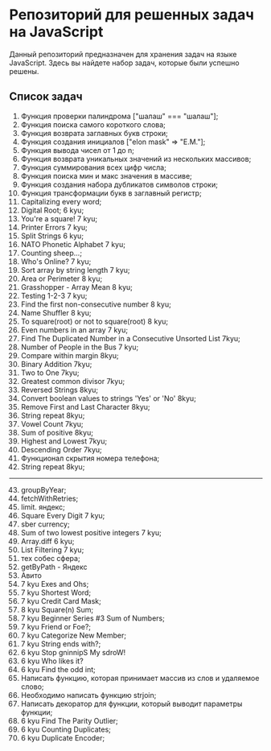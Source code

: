 # Репозиторий для решенных задач на JavaScript

Данный репозиторий предназначен для хранения задач на языке JavaScript. Здесь вы найдете набор задач, которые были успешно решены.

## Список задач

1. Функция проверки палиндрома ["шалаш" === "шалаш"];
2. Функция поиска самого короткого слова;
3. Функция возврата заглавных букв строки;
4. Функция создания инициалов ["elon mask" => "E.M."];
5. Функция вывода чисел от 1 до n;
6. Функция возврата уникальных значений из нескольких массивов;
7. Функция суммирования всех цифр числа;
8. Функция поиска мин и макс значения в массиве;
9. Функция создания набора дубликатов символов строки;
10. Функция трансформации букв в заглавный регистр;
11. Capitalizing every word;
12. Digital Root; 6 kyu;
13. You're a square! 7 kyu;
14. Printer Errors 7 kyu;
15. Split Strings 6 kyu;
16. NATO Phonetic Alphabet 7 kyu;
17. Counting sheep...;
18. Who's Online? 7 kyu;
19. Sort array by string length 7 kyu;
20. Area or Perimeter 8 kyu;
21. Grasshopper - Array Mean 8 kyu;
22. Testing 1-2-3 7 kyu;
23. Find the first non-consecutive number 8 kyu;
24. Name Shuffler 8 kyu;
25. To square(root) or not to square(root) 8 kyu;
26. Even numbers in an array 7 kyu;
27. Find The Duplicated Number in a Consecutive Unsorted List 7kyu;
28. Number of People in the Bus 7 kyu;
29. Compare within margin 8kyu;
30. Binary Addition 7kyu;
31. Two to One 7kyu;
32. Greatest common divisor 7kyu;
33. Reversed Strings 8kyu;
34. Convert boolean values to strings 'Yes' or 'No' 8kyu;
35. Remove First and Last Character 8kyu;
36. String repeat 8kyu;
37. Vowel Count 7kyu;
38. Sum of positive 8kyu;
39. Highest and Lowest 7kyu;
40. Descending Order 7kyu;
41. Функционал скрытия номера телефона;
42. String repeat 8kyu;

---

43. groupByYear;
44. fetchWithRetries;
45. limit. яндекс;
46. Square Every Digit 7 kyu;
47. sber currency;
48. Sum of two lowest positive integers 7 kyu;
49. Array.diff 6 kyu;
50. List Filtering 7 kyu;
51. тех собес сфера;
52. getByPath - Яндекс
53. Авито
54. 7 kyu Exes and Ohs;
55. 7 kyu Shortest Word;
56. 7 kyu Credit Card Mask;
57. 8 kyu Square(n) Sum;
58. 7 kyu Beginner Series #3 Sum of Numbers;
59. 7 kyu Friend or Foe?;
60. 7 kyu Categorize New Member;
61. 7 kyu String ends with?;
62. 6 kyu Stop gninnipS My sdroW!
63. 6 kyu Who likes it?
64. 6 kyu Find the odd int;
65. Написать функцию, которая принимает массив из слов и удаляемое слово;
66. Необходимо написать функцию strjoin;
67. Написать декоратор для функции, который выводит параметры функции;
68. 6 kyu Find The Parity Outlier;
69. 6 kyu Counting Duplicates;
70. 6 kyu Duplicate Encoder;
